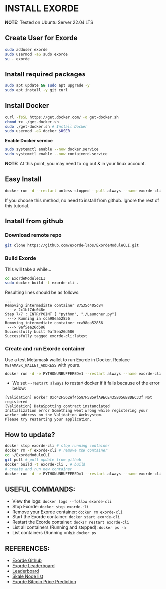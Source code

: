 # INSTALL EXORDE

**NOTE:** Tested on Ubuntu Server 22.04 LTS

## Create User for Exorde
```sh
sudo adduser exorde
sudo usermod -aG sudo exorde
su - exorde
```

## Install required packages
```sh
sudo apt update && sudo apt upgrade -y
sudo apt install -y git curl
```

## Install Docker
```sh
curl -fsSL https://get.docker.com/ -o get-docker.sh
chmod +x ./get-docker.sh
sudo ./get-docker.sh # Install Docker
sudo usermod -aG docker $USER
```

**Enable Docker service**
```sh
sudo systemctl enable --now docker.service
sudo systemctl enable --now containerd.service
```

**NOTE:** At this point, you may need to log out & in your linux account.

## Easy Install

```sh
docker run -d --restart unless-stopped --pull always --name exorde-cli exordelabs/exorde-cli -m METAMASK_WALLET_ADDRESS -l 2
```
If you choose this method, no need to install from github. Ignore the rest of this tutorial.

## Install from github

### Download remote repo
```sh
git clone https://github.com/exorde-labs/ExordeModuleCLI.git
```

### Build Exorde
This will take a while...
```sh
cd ExordeModuleCLI
sudo docker build -t exorde-cli .
```

Resulting lines should be as follows:
```
...
Removing intermediate container 87535c405c84
 ---> 2c1bf7dc048e
Step 7/7 : ENTRYPOINT [ "python", "./Launcher.py"]
 ---> Running in cca98ea52856
Removing intermediate container cca98ea52856
 ---> 9af5ea26d586
Successfully built 9af5ea26d586
Successfully tagged exorde-cli:latest
```

### Create and run Exorde container

Use a test Metamask wallet to run Exorde in Docker.
Replace `METAMASK_WALLET_ADDRESS` with yours.

```sh
docker run -d -e PYTHONUNBUFFERED=1 --restart always --name exorde-cli exorde-cli -m METAMASK_WALLET_ADDRESS -l LOGGING
```

* We set `--restart always` to restart docker if it fails because of the error below:

```
[Validation] Worker 0xc42F562ef4b597F5B5AfA9ECE435B056B8DEC33f Not registered
[Validation] DataSpotting contract instanciated
Initialization error Something went wrong while registering your worker address on the Validation Worksystem.
Please try restarting your application.
```


## How to update?

```sh
docker stop exorde-cli # stop running container
docker rm -f exorde-cli # remove the container
cd ~/ExordeModuleCLI
git pull # pull update from github
docker build -t exorde-cli . # build
# create and run new container
docker run -d -e PYTHONUNBUFFERED=1 --restart always --name exorde-cli exorde-cli -m METAMASK_WALLET_ADDRESS -l 2
```

## USEFUL COMMANDS:

* View the logs: `docker logs --follow exorde-cli`
* Stop Exorde: `docker stop exorde-cli`
* Remove your Exorde container: `docker rm exorde-cli`
* Start the Exorde container: `docker start exorde-cli`
* Restart the Exorde container: `docker restart exorde-cli`
* List all containers (Running and stopped): `docker ps -a`
* List containers (Running only): `docker ps`

## REFERENCES:
* [Exorde Github](https://github.com/exorde-labs/ExordeModuleCLI)
* [Exorde Leaderboard](https://explorer.exorde.network/leaderboard)
* [Leaderboard](https://explorer.exorde.network/leaderboard)
* [Skale Node list](https://light-vast-diphda.explorer.mainnet.skalenodes.com/)
* [Exorde Bitcoin Price Prediction](https://exorde.io/bitcoin)